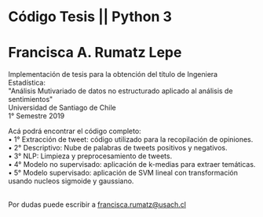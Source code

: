 # Código Tesis || Python 3 
# Francisca A. Rumatz Lepe
Implementación de tesis para la obtención del título de Ingeniera Estadística:<br/>
"Análisis Mutivariado de datos no estructurado aplicado al análisis de sentimientos"<br/>
Universidad de Santiago de Chile <br/>
1° Semestre 2019 <br/>

Acá podrá encontrar el código completo:<br/>
• 1° Extracción de tweet: código utilizado para la recopilación de opiniones.<br/>
• 2° Descriptivo: Nube de palabras de tweets positivos y negativos.<br/>
• 3° NLP: Limpieza y preprocesamiento de tweets.<br/>
• 4° Modelo no supervisado: aplicación de k-medias para extraer temáticas.<br/>
• 5° Modelo supervisado: aplicación de SVM lineal con transformación usando nucleos sigmoide y gaussiano.<br/><br/>

Por dudas puede escribir a francisca.rumatz@usach.cl
